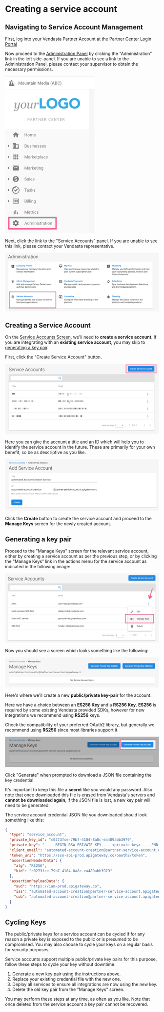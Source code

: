 # Creating a service account

## Navigating to Service Account Management

First, log into your Vendasta Partner Account at the [Partner Center Login Portal](https://partners.vendasta.com/login/)

Now proceed to the [Administration Panel](https://partners.vendasta.com/settings) by clicking the "Administration" link in the left side-panel. If you are unable to see a link to the Administration Panel, please contact your supervisor to obtain the necessary permissions.

![Administration Panel Link](./images/administration-panel.png)

Next, click the link to the "Service Accounts" panel. If you are unable to see this link, please contact your Vendasta representative.

![Service Accounts Panel Link](./images/service-account-panel.png)

## Creating a Service Account

On the [Service Accounts Screen](https://partners.vendasta.com/integrations/service-accounts), we'll need to **create a service account**.
If you are integrating with an **existing service account**, you may skip to [generating a key pair](generating-a-key-pair).

First, click the "Create Service Account" button.

![Create a service account button](./images/create-service-account-link.png)

Here you can give the account a title and an ID which will help you to identify the service account in the future.
These are primarily for your own benefit, so be as descriptive as you like.

![Create service account screen](./images/create-service-account-screen.png)

Click the **Create** button to create the service account and proceed to the **Manage Keys** screen for the newly created account.

## Generating a key pair

Proceed to the "Manage Keys" screen for the relevant service account, either by creating a service account as per the previous step, or by clicking the "Manage Keys" link in the actions menu for the service account as indicated in the following image:

![Manage Keys Link](./images/manage-keys-link.png)

Now you should see a screen which looks something like the following:

![Manage Keys Screen](./images/manage-keys-screen.png)

Here's where we'll create a new **public/private key-pair** for the account.

Here we have a choice between an **ES256 Key** and a **RS256 Key**. 
**ES256** is required by some existing Vendasta provided SDKs, however for new integrations we recommend using **RS256** keys.

Check the compatibility of your preferred OAuth2 library, but generally we recommend using **RS256** since most libraries support it.

![RS256 Button](./images/rs256-button.png)

Click "Generate" when prompted to download a JSON file containing the key credential.

It's important to keep this file a **secret** like you would any password. Also note that once downloaded this file is erased from Vendasta's servers and **cannot be downloaded again**, if the JSON file is lost, a new key pair will need to be generated.

The service account credential JSON file you downloaded should look something like this:

```json
{
  "type": "service_account",
  "private_key_id": "c0273fce-79b7-4104-8a8c-ea489abb3979",
  "private_key": "-----BEGIN RSA PRIVATE KEY-----<private-key>-----END RSA PRIVATE KEY-----\n",
  "client_email": "automated-account-creation@partner-service-account.apigateway.co",
  "token_uri": "https://sso-api-prod.apigateway.co/oauth2/token",
  "assertionHeaderData": {
    "alg": "RS256",
    "kid": "c0273fce-79b7-4104-8a8c-ea489abb3979"
  },
  "assertionPayloadData": {
    "aud": "https://iam-prod.apigateway.co",
    "iss": "automated-account-creation@partner-service-account.apigateway.co",
    "sub": "automated-account-creation@partner-service-account.apigateway.co"
  }
}
```

## Cycling Keys

The public/private keys for a service account can be cycled if for any reason 
a private key is exposed to the public or is presumed to be compromised.
You may also choose to cycle your keys on a regular basis for security purposes.

Service accounts support multiple public/private key pairs for this purpose, follow these steps to cycle your key without downtime:

1. Generate a new key pair using the instructions above.
1. Replace your existing credential file with the new one.
1. Deploy all services to ensure all integrations are now using the new key.
1. Delete the old key pair from the "Manage Keys" screen.

You may perform these steps at any time, as often as you like. Note that once deleted from the service account a key pair cannot be recovered.

